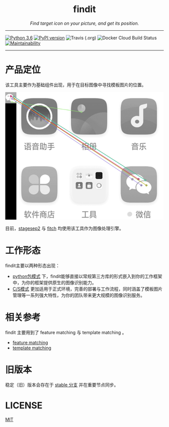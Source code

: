 <h1 align="center">findit</h1>
<p align="center">
    <em>Find target icon on your picture, and get its position.</em>
</p>

---

[![Python 3.6](https://img.shields.io/badge/python-3.6+-blue.svg)](https://www.python.org/downloads/release/python-360/)
[![PyPI version](https://badge.fury.io/py/findit.svg)](https://badge.fury.io/py/findit)
![Travis (.org)](https://img.shields.io/travis/williamfzc/findit.svg?label=Travis%20CI)
![Docker Cloud Build Status](https://img.shields.io/docker/cloud/build/williamfzc/findit.svg)
[![Maintainability](https://api.codeclimate.com/v1/badges/d824d06146383ef721c8/maintainability)](https://codeclimate.com/github/williamfzc/findit/maintainability)

---

# 产品定位

该工具主要作为基础组件出现，用于在目标图像中寻找模板图片的位置。

![feature_matching](../pics/feature_matching_sample.png)

目前，[stagesep2](https://github.com/williamfzc/stagesep2) 与 [fitch](https://github.com/williamfzc/fitch) 均使用该工具作为图像处理引擎。

# 工作形态

findit主要以两种形态出现：

- [python包模式](usage/normal.md) 下，findit能够直接以常规第三方库的形式嵌入到你的工作框架中，为你的框架提供原生的图像识别能力。
- [C/S模式](usage/client+server.md) 更加适用于正式环境，完善的部署与工作流程，同时涵盖了模板图片管理等一系列强大特性，为你的团队带来更大规模的图像识别服务。

# 相关参考

findit 主要用到了 feature matching 与 template matching 。

- [feature matching](https://docs.opencv.org/3.4/dc/dc3/tutorial_py_matcher.html)
- [template matching](https://opencv-python-tutroals.readthedocs.io/en/latest/py_tutorials/py_imgproc/py_template_matching/py_template_matching.html)

# 旧版本

稳定（旧）版本会存在于 [stable 分支](https://github.com/williamfzc/findit/tree/stable) 并在重要节点同步。

# LICENSE

[MIT](LICENSE)
